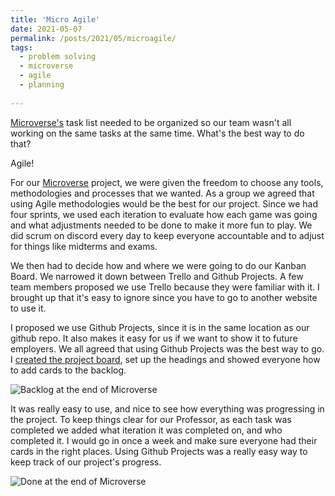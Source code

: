 ```yaml
---
title: 'Micro Agile'
date: 2021-05-07
permalink: /posts/2021/05/microagile/
tags:
  - problem solving
  - microverse
  - agile
  - planning
 
---
```


[Microverse's](https://jennithe.dev/portfolio/1-microverse/) task list needed to be organized so our team wasn't all working on the same tasks at the same time. What's the best way to do that?

Agile! 

For our [Microverse](https://jennithe.dev/portfolio/1-microverse/) project, we were given the freedom to choose any tools, methodologies and processes that we wanted. As a group we agreed that using Agile methodologies would be the best for our project. Since we had four sprints, we used each iteration to evaluate how each game was going and what adjustments needed to be done to make it more fun to play. We did scrum on discord every day to keep everyone accountable and to adjust for things like midterms and exams. 

We then had to decide how and where we were going to do our Kanban Board. We narrowed it down between Trello and Github Projects. A few team members proposed we use Trello because they were familiar with it. I brought up that it's easy to ignore since you have to go to another website to use it. 

I proposed we use Github Projects, since it is in the same location as our github repo. It also makes it easy for us if we want to show it to future employers. We all agreed that using Github Projects was the best way to go. I [created the project board](https://github.com/JenniTheDev/Microverse/projects/2), set up the headings and showed everyone how to add cards to the backlog. 

![Backlog at the end of Microverse](https://jennithe.dev/images/microagile1.jpg) 

It was really easy to use, and nice to see how everything was progressing in the project. To keep things clear for our Professor, as each task was completed we added what iteration it was completed on, and who completed it. I would go in once a week and make sure everyone had their cards in the right places. Using Github Projects was a really easy way to keep track of our project's progress. 

![Done at the end of Microverse](https://jennithe.dev/images/microagile2.jpg)



